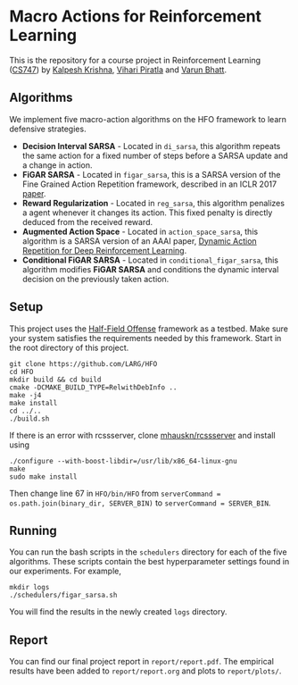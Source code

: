 Macro Actions for Reinforcement Learning
========================================

This is the repository for a course project in Reinforcement Learning ([CS747](https://www.cse.iitb.ac.in/~shivaram/teaching/cs747-a2017/)) by [Kalpesh Krishna](https://github.com/martiansideofthemoon/), [Vihari Piratla](https://github.com/vihari) and [Varun Bhatt](https://github.com/virtualgod).

## Algorithms

We implement five macro-action algorithms on the HFO framework to learn defensive strategies.

* **Decision Interval SARSA** - Located in `di_sarsa`, this algorithm repeats the same action for a fixed number of steps before a SARSA update and a change in action.
* **FiGAR SARSA** - Located in `figar_sarsa`, this is a SARSA version of the Fine Grained Action Repetition framework, described in an ICLR 2017 [paper](https://arxiv.org/abs/1702.06054).
* **Reward Regularization** - Located in `reg_sarsa`, this algorithm penalizes a agent whenever it changes its action. This fixed penalty is directly deduced from the received reward.
* **Augmented Action Space** - Located in `action_space_sarsa`, this algorithm is a SARSA version of an AAAI paper, [Dynamic Action Repetition for Deep Reinforcement Learning](https://www.aaai.org/ocs/index.php/AAAI/AAAI17/paper/viewFile/14866/14384).
* **Conditional FiGAR SARSA** - Located in `conditional_figar_sarsa`, this algorithm modifies **FiGAR SARSA** and conditions the dynamic interval decision on the previously taken action.

## Setup
This project uses the [Half-Field Offense](https://github.com/LARG/HFO) framework as a testbed. Make sure your system satisfies the requirements needed by this framework. Start in the root directory of this project.
````
git clone https://github.com/LARG/HFO
cd HFO
mkdir build && cd build
cmake -DCMAKE_BUILD_TYPE=RelwithDebInfo ..
make -j4
make install
cd ../..
./build.sh
````

If there is an error with rcssserver, clone [mhauskn/rcssserver](https://github.com/mhauskn/rcssserver) and install using

````
./configure --with-boost-libdir=/usr/lib/x86_64-linux-gnu
make
sudo make install
````
Then change line 67 in `HFO/bin/HFO` from `serverCommand = os.path.join(binary_dir, SERVER_BIN)` to `serverCommand = SERVER_BIN`.

## Running

You can run the bash scripts in the `schedulers` directory for each of the five algorithms. These scripts contain the best hyperparameter settings found in our experiments. For example,
````
mkdir logs
./schedulers/figar_sarsa.sh
````
You will find the results in the newly created `logs` directory.

## Report

You can find our final project report in `report/report.pdf`. The empirical results have been added to `report/report.org` and plots to `report/plots/`.
